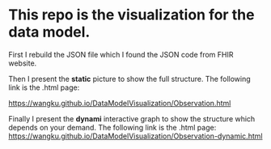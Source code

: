 # This repo is the visualization for the data model.

First I rebuild the JSON file which I found the JSON code from FHIR website.

Then I present the **__static__** picture to show the full structure. The following link is the .html page:

https://wangku.github.io/DataModelVisualization/Observation.html

Finally I present the **__dynami__** interactive graph to show the structure which depends on your demand. The following link is the .html page:
https://wangku.github.io/DataModelVisualization/Observation-dynamic.html

